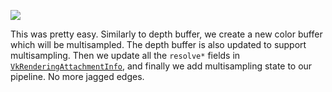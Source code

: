 <info
    title="Adding multisampled anti-aliasing (MSAA)"
    link="adding-multisampled-antialiasing-msaa"
    date="2023-01-09"
    commit="ca2a23caaa5e9d9b321a50389af492fbc708b560"
/>

![](media/adding-multisampled-antialiasing-msaa/title.png)

This was pretty easy. Similarly to depth buffer, we create a new color buffer
which will be multisampled. The depth buffer is also updated to support
multisampling. Then we update all the `resolve*` fields in
[`VkRenderingAttachmentInfo`](https://registry.khronos.org/vulkan/specs/1.3-extensions/man/html/VkRenderingAttachmentInfo.html),
and finally we add multisampling state to our pipeline. No more jagged edges.
